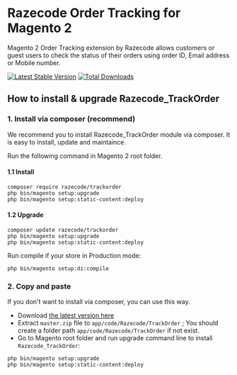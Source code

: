 # Razecode Order Tracking for Magento 2

Magento 2 Order Tracking extension by Razecode allows customers or guest users to check the status of their orders using order ID, Email address or Mobile number.

[![Latest Stable Version](https://poser.pugx.org/razecode/trackorder/v/stable)](https://packagist.org/packages/razecode/trackorder)
[![Total Downloads](https://poser.pugx.org/razecode/trackorder/downloads)](https://packagist.org/packages/razecode/trackorder)

## How to install & upgrade Razecode_TrackOrder

### 1. Install via composer (recommend)

We recommend you to install Razecode_TrackOrder module via composer. It is easy to install, update and maintaince.

Run the following command in Magento 2 root folder.

#### 1.1 Install

```
composer require razecode/trackorder
php bin/magento setup:upgrade
php bin/magento setup:static-content:deploy
```

#### 1.2 Upgrade

```
composer update razecode/trackorder
php bin/magento setup:upgrade
php bin/magento setup:static-content:deploy
```

Run compile if your store in Production mode:

```
php bin/magento setup:di:compile
```

### 2. Copy and paste

If you don't want to install via composer, you can use this way. 

- Download [the latest version here](https://github.com/razecodetech/magento2-order-tracking/archive/master.zip) 
- Extract `master.zip` file to `app/code/Razecode/TrackOrder` ; You should create a folder path `app/code/Razecode/TrackOrder` if not exist.
- Go to Magento root folder and run upgrade command line to install `Razecode_TrackOrder`:

```
php bin/magento setup:upgrade
php bin/magento setup:static-content:deploy
```
